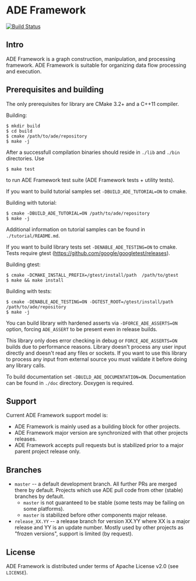 # ADE Framework

[![Build Status](https://github.com/opencv/ade/actions/workflows/workflow.yaml/badge.svg)](https://github.com/opencv/ade/actions/workflows/workflow.yaml)

## Intro

ADE Framework is a graph construction, manipulation, and processing
framework.  ADE Framework is suitable for organizing data flow
processing and execution.

## Prerequisites and building

The only prerequisites for library are CMake 3.2+ and a C++11
compiler.

Building:

    $ mkdir build
    $ cd build
    $ cmake /path/to/ade/repository
    $ make -j

After a successfull compilation binaries should reside in `./lib` and
`./bin` directories. Use

    $ make test

to run ADE Framework test suite (ADE Framework tests + utility tests).

If you want to build tutorial samples set `-DBUILD_ADE_TUTORIAL=ON` to
cmake.

Building with tutorial:

    $ cmake -DBUILD_ADE_TUTORIAL=ON /path/to/ade/repository
    $ make -j

Additional information on tutorial samples can be found in
`./tutorial/README.md`.

If you want to build library tests set `-DENABLE_ADE_TESTING=ON` to cmake.
Tests require gtest (https://github.com/google/googletest/releases).

Building gtest:

    $ cmake -DCMAKE_INSTALL_PREFIX=/gtest/install/path  /path/to/gtest
    $ make && make install

Building with tests:

    $ cmake -DENABLE_ADE_TESTING=ON -DGTEST_ROOT=/gtest/install/path /path/to/ade/repository
    $ make -j

You can build library with hardened asserts via
`-DFORCE_ADE_ASSERTS=ON` option, forcing `ADE_ASSERT` to be present
even in release builds.

This library only does error checking in debug or `FORCE_ADE_ASSERTS=ON`
builds due to performance reasons.  Library doesn't process any user
input directly and doesn't read any files or sockets.  If you want to
use this library to process any input from external source you must
validate it before doing any library calls.

To build documentation set `-DBUILD_ADE_DOCUMENTATION=ON`. Documentation
can be found in `./doc` directory. Doxygen is required.

## Support

Current ADE Framework support model is:
* ADE Framework is mainly used as a building block for other projects.
* ADE Framework major version are synchronized with that other
  projects releases.
* ADE Framework accepts pull requests but is stabilized prior to a
  major parent project release only.

## Branches

* `master` -- a default development branch. All further PRs are merged
  there by default. Projects which use ADE pull code from other
  (stable) branches by default.
  - `master` is not guaranteed to be stable (some tests may be failing
    on some platforms).
  - `master` is stabilized before other components major release.
* `release_XX.YY` -- a release branch for version XX.YY where XX is a
  major release and YY is an update number. Mostly used by other
  projects as "frozen versions", support is limited (by request).

## License

ADE Framework is distributed under terms of Apache License v2.0 (see
`LICENSE`).
